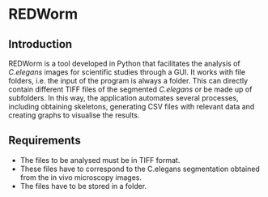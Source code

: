 # REDWorm
## Introduction
REDWorm is a tool developed in Python that facilitates the analysis of _C.elegans_ images for scientific studies through a GUI. It works with file folders, i.e. the input of the program is always a folder. This can directly contain different TIFF files of the segmented _C.elegans_ or be made up of subfolders. In this way, the application automates several processes, including obtaining skeletons, generating CSV files with relevant data and creating graphs to visualise the results. 
## Requirements
- The files to be analysed must be in TIFF format.
- These files have to correspond to the C.elegans segmentation obtained from the in vivo microscopy images.
- The files have to be stored in a folder.

